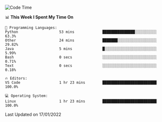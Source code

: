 <!--START_SECTION:waka-->
![Code Time](http://img.shields.io/badge/Code%20Time-839%20hrs%2034%20mins-blue)

📊 **This Week I Spent My Time On** 

```text
💬 Programming Languages: 
Python                   53 mins             ███████████████░░░░░░░░░░   63.3% 
Other                    24 mins             ███████░░░░░░░░░░░░░░░░░░   29.82% 
Java                     5 mins              █░░░░░░░░░░░░░░░░░░░░░░░░   5.99% 
Bash                     0 secs              ░░░░░░░░░░░░░░░░░░░░░░░░░   0.71% 
Text                     0 secs              ░░░░░░░░░░░░░░░░░░░░░░░░░   0.18%

🔥 Editors: 
VS Code                  1 hr 23 mins        █████████████████████████   100.0%

💻 Operating System: 
Linux                    1 hr 23 mins        █████████████████████████   100.0%

```


 Last Updated on 17/01/2022
<!--END_SECTION:waka-->
